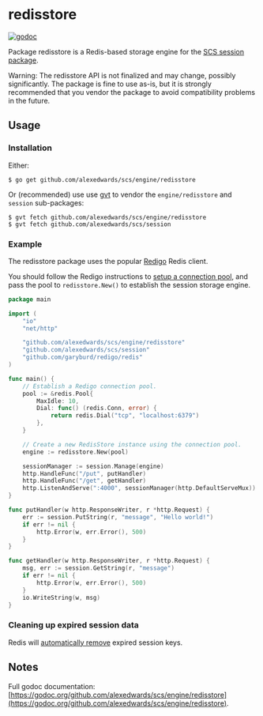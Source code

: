 # redisstore 
[![godoc](https://godoc.org/github.com/alexedwards/scs/engine/redisstore?status.png)](https://godoc.org/github.com/alexedwards/scs/engine/redisstore)

Package redisstore is a Redis-based storage engine for the [SCS session package](https://godoc.org/github.com/alexedwards/scs/session).

Warning: The redisstore API is not finalized and may change, possibly significantly. The package is fine to use as-is, but it is strongly recommended that you vendor the package to avoid compatibility problems in the future.

## Usage

### Installation

Either:

```
$ go get github.com/alexedwards/scs/engine/redisstore
```

Or (recommended) use use [gvt](https://github.com/FiloSottile/gvt) to vendor the `engine/redisstore` and `session` sub-packages:

```
$ gvt fetch github.com/alexedwards/scs/engine/redisstore
$ gvt fetch github.com/alexedwards/scs/session
```

### Example

The redisstore package uses the popular [Redigo](https://github.com/garyburd/redigo) Redis client.

You should follow the Redigo instructions to [setup a connection pool](https://godoc.org/github.com/garyburd/redigo/redis#Pool), and pass the pool to `redisstore.New()` to establish the session storage engine.

```go
package main

import (
    "io"
    "net/http"

    "github.com/alexedwards/scs/engine/redisstore"
    "github.com/alexedwards/scs/session"
    "github.com/garyburd/redigo/redis"
)

func main() {
    // Establish a Redigo connection pool.
    pool := &redis.Pool{
        MaxIdle: 10,
        Dial: func() (redis.Conn, error) {
            return redis.Dial("tcp", "localhost:6379")
        },
    }

    // Create a new RedisStore instance using the connection pool.
    engine := redisstore.New(pool)

    sessionManager := session.Manage(engine)
    http.HandleFunc("/put", putHandler)
    http.HandleFunc("/get", getHandler)
    http.ListenAndServe(":4000", sessionManager(http.DefaultServeMux))
}

func putHandler(w http.ResponseWriter, r *http.Request) {
    err := session.PutString(r, "message", "Hello world!")
    if err != nil {
        http.Error(w, err.Error(), 500)
    }
}

func getHandler(w http.ResponseWriter, r *http.Request) {
    msg, err := session.GetString(r, "message")
    if err != nil {
        http.Error(w, err.Error(), 500)
    }
    io.WriteString(w, msg)
}
```

### Cleaning up expired session data

Redis will [automatically remove](http://redis.io/commands/expire#how-redis-expires-keys) expired session keys. 

## Notes

Full godoc documentation: [https://godoc.org/github.com/alexedwards/scs/engine/redisstore](https://godoc.org/github.com/alexedwards/scs/engine/redisstore).